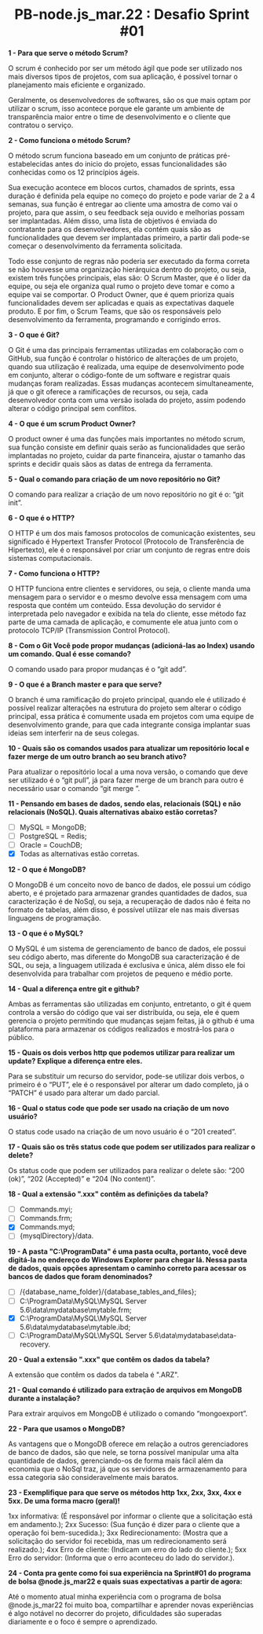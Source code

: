 <h1 align="center"> PB-node.js_mar.22 : Desafio Sprint #01 </h1>

**1 - Para que serve o método Scrum?** <br>
	<p>O scrum é conhecido por ser um método ágil que pode ser utilizado nos mais diversos tipos de projetos, com sua aplicação, é possível tornar o planejamento mais eficiente e organizado.</p> 
<p>Geralmente, os desenvolvedores de softwares, são os que mais optam por utilizar o scrum, isso acontece porque ele garante um ambiente de transparência maior entre o time de desenvolvimento e o cliente que contratou o serviço.</p>

**2 - Como funciona o método Scrum?** <br>
	<p>O método scrum funciona baseado em um conjunto de práticas pré-estabelecidas antes do inicio do projeto, essas funcionalidades são conhecidas como os 12 princípios ágeis.</p>
	<p>Sua execução acontece em blocos curtos, chamados de sprints, essa duração é definida pela equipe no começo do projeto e pode variar de 2 a 4 semanas, sua função é entregar ao cliente uma amostra de como vai o projeto, para que assim, o seu feedback seja ouvido e melhorias possam ser implantadas. Além disso, uma lista de objetivos é enviada do contratante para os desenvolvedores, ela contém quais são as funcionalidades que devem ser implantadas primeiro, a partir dali pode-se começar o desenvolvimento da ferramenta solicitada.</p>
	<p>Todo esse conjunto de regras não poderia ser executado da forma correta se não houvesse uma organização hierárquica dentro do projeto, ou seja, existem três funções principais, elas são: O Scrum Master, que é o líder da equipe, ou seja ele organiza qual rumo o projeto deve tomar e como a equipe vai se comportar. O Product Owner, que é quem prioriza quais funcionalidades devem ser aplicadas e quais as expectativas daquele produto. E por fim, o Scrum Teams, que são os responsáveis pelo desenvolvimento da ferramenta, programando e corrigindo erros.</p>
  
**3 - O que é Git?** <br>
<p>O Git é uma das principais ferramentas utilizadas em colaboração com o GitHub, sua função é controlar o histórico de alterações de um projeto, quando sua utilização é realizada, uma equipe de desenvolvimento pode em conjunto, alterar o código-fonte de um software e registrar quais mudanças foram realizadas. Essas mudanças acontecem simultaneamente, já que o git oferece a ramificações de recursos, ou seja, cada desenvolvedor conta com uma versão 	isolada do projeto, assim podendo alterar o código principal sem conflitos.</p>

 **4 - O que é um scrum Product Owner?** <br>
<p>O product owner é uma das funções mais importantes no método scrum, sua função consiste em definir quais serão as funcionalidades que serão implantadas no projeto, cuidar da parte financeira, ajustar o tamanho das sprints e decidir quais sãos as datas de entrega da ferramenta.</p>

**5 - Qual o comando para criação de um novo repositório no Git?** <br>
<p> O comando para realizar a criação de um novo repositório no git é o: “git init”. </p>


**6 - O que é o HTTP?** <br>
	<p> O HTTP é um dos mais famosos protocolos de comunicação existentes, seu significado é Hypertext Transfer Protocol (Protocolo de Transferência de Hipertexto), ele é o responsável por criar um conjunto de regras entre dois sistemas computacionais. </p>
  
**7 - Como funciona o HTTP?** <br>
	<p>O HTTP funciona entre clientes e servidores, ou seja, o cliente manda uma mensagem para o servidor e o mesmo devolve essa mensagem com uma resposta que contém um conteúdo. Essa devolução do servidor é interpretada pelo navegador e exibida na tela do cliente, esse método faz parte de uma camada de aplicação, e comumente ele atua junto com o protocolo TCP/IP (Transmission Control Protocol).</p>
  
**8 - Com o Git Você pode propor mudanças (adicioná-las ao Index) usando um comando. Qual é esse comando?** <br>
	<p>O comando usado para propor mudanças é o “git add”.</p></p>
  
**9 - O que é a Branch master e para que serve?** <br> 
	<p> O branch é uma ramificação do projeto principal, quando ele é utilizado é possível realizar alterações na estrutura do projeto sem alterar o código principal, essa prática é comumente usada em projetos com uma equipe de desenvolvimento grande, para que cada integrante consiga implantar suas ideias sem interferir na de seus colegas.</p>
  
**10 - Quais são os comandos usados para atualizar um repositório local e fazer merge de um outro branch ao seu branch ativo?** <br>
	<p>Para atualizar o repositório local a uma nova versão, o comando que deve ser utilizado é o “git pull”, já para fazer merge de um branch para outro é necessário usar o comando “git merge <branch>”.</p>
  
**11 - Pensando em bases de dados, sendo elas, relacionais (SQL) e não relacionais (NoSQL). Quais alternativas abaixo estão corretas?** <br>
- [ ] MySQL = MongoDB;
- [ ] PostgreSQL = Redis; 
- [ ] Oracle = CouchDB; 
- [X] Todas as alternativas estão corretas.
  
**12 - O que é MongoDB?** <br>
<p>O MongoDB é um conceito novo de banco de dados, ele possui um código aberto, e é projetado para armazenar grandes quantidades de dados, sua caracterização é de NoSql, ou seja, a recuperação de dados não é feita no formato de tabelas, além disso, é possível utilizar ele nas mais diversas linguagens de programação.</p> 
  
**13 - O que é o MySQL?** <br>
<p>O MySQL é um sistema de gerenciamento de banco de dados, ele possui seu código aberto, mas diferente do MongoDB sua caracterização é de SQL, ou seja, a linguagem utilizada é exclusiva e única, além disso ele foi desenvolvida para trabalhar com projetos de pequeno e médio porte.</p>
  
**14 - Qual a diferença entre git e github?** <br>
<p>Ambas as ferramentas são utilizadas em conjunto, entretanto, o git é quem controla a versão do código que vai ser distribuída, ou seja, ele é quem gerencia o projeto permitindo que mudanças sejam feitas, já o github é uma plataforma para armazenar os códigos realizados e mostrá-los para o público.</p>
  
**15 - Quais os dois verbos http que podemos utilizar para realizar um update? Explique a diferença entre eles.** <br>
	<p>Para se substituir um recurso do servidor, pode-se utilizar dois verbos, o primeiro é o “PUT”, ele é o responsável por alterar um dado completo, já o “PATCH” é usado para alterar um dado parcial.</p>
  
**16 - Qual o status code que pode ser usado na criação de um novo usuário?** <br>
	<p>O status code usado na criação de um novo usuário é o “201 created”.</p>
  
**17 - Quais são os três status code que podem ser utilizados para realizar o delete?** <br>
	<p>Os status code que podem ser utilizados para realizar o delete são: “200 (ok)”, “202 (Accepted)” e “204 (No content)”.</p>
  
**18 - Qual a extensão ".xxx" contêm as definições da tabela?** <br>
- [ ] Commands.myi;
- [ ] Commands.frm;
- [X] Commands.myd;
- [ ] {mysqlDirectory}/data. 
  
**19 - A pasta "C:\ProgramData" é uma pasta oculta, portanto, você deve digitá-la no endereço do Windows Explorer para chegar lá. Nessa pasta de dados, quais opções apresentam o caminho correto para acessar os bancos de dados que foram denominados?** <br>
- [ ] /{database_name_folder}/{database_tables_and_files};
- [ ] C:\ProgramData\MySQL\MySQL Server 5.6\data\mydatabase\mytable.frm;
- [X] C:\ProgramData\MySQL\MySQL Server 5.6\data\mydatabase\mytable.ibd; 
- [ ] C:\ProgramData\MySQL\MySQL Server 5.6\data\mydatabase\data-recovery.
  
**20 - Qual a extensão ".xxx" que contêm os dados da tabela?** <br>
<p>A extensão que contêm os dados da tabela é ".ARZ".</p>

**21 - Qual comando é utilizado para extração de arquivos em MongoDB durante a instalação?** <br>
	<p>Para extrair arquivos em MongoDB é utilizado o comando “mongoexport”.</p>
  
**22 - Para que usamos o MongoDB?** <br>
	<p>As vantagens que o MongoDB oferece em relação a outros gerenciadores de banco de dados, são que nele, se torna possível manipular uma alta quantidade de dados, gerenciando-os de forma mais fácil além da economia que o NoSql traz, já que os servidores de armazenamento para essa categoria são consideravelmente mais baratos.</p>
  
**23 - Exemplifique para que serve os métodos http 1xx, 2xx, 3xx, 4xx e 5xx. De uma forma macro (geral)!** <br>
<p>1xx informativa: (É responsável por informar o cliente que a solicitação está em andamento.); 
2xx Sucesso: (Sua função é dizer para o cliente que a operação foi bem-sucedida.);
3xx Redirecionamento: (Mostra que a solicitação do servidor foi recebida, mas um redirecionamento será realizado.);
4xx Erro de cliente: (Indicam um erro do lado do cliente.);
5xx Erro do servidor: (Informa que o erro aconteceu do lado do servidor.).</p>
  
**24 - Conta pra gente como foi sua experiência na Sprint#01 do programa de bolsa @node.js_mar22 e quais suas expectativas a partir de agora:** <br>
  <p>Até o momento atual minha experiência com o programa de bolsa @node.js_mar22 foi muito boa, compartilhar e aprender novas experiências é algo notável no decorrer do projeto, dificuldades são superadas diariamente e o foco é sempre o aprendizado.</p>
